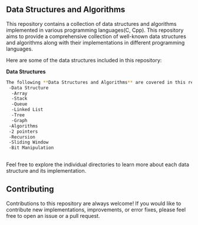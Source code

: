 ## **Data Structures and Algorithms**

This repository contains a collection of data structures and algorithms implemented in various programming languages(C, Cpp).  This repository aims to provide a comprehensive collection of well-known data structures and algorithms along with their implementations in different programming languages.

Here are some of the data structures included in this repository:

**Data Structures**
```sh
The following **Data Structures and Algorithms** are covered in this repository:
 -Data Structure
  -Array
  -Stack
  -Queue
  -Linked List
  -Tree
  -Graph
 -Algorithms
 -2 pointers
 -Recursion
 -Sliding Window
 -Bit Manipulation
 
 ```

Feel free to explore the individual directories to learn more about each data structure and its implementation.

## Contributing

Contributions to this repository are always welcome! If you would like to contribute new implementations, improvements, or error fixes, please feel free to open an issue or a pull request.
